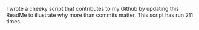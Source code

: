 I wrote a cheeky script that contributes to my Github by updating this ReadMe to illustrate why more than commits matter. This script has run 211 times.